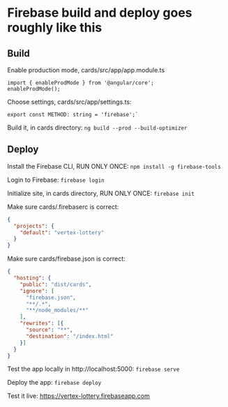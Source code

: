 # Firebase build and deploy goes roughly like this

## Build

Enable production mode, cards/src/app/app.module.ts
  ```typescipt
  import { enableProdMode } from '@angular/core';
  enableProdMode();
  ```

Choose settings, cards/src/app/settings.ts:
  ```typescipt
  export const METHOD: string = 'firebase';`
  ```

Build it, in cards directory:
  `ng build --prod --build-optimizer`

## Deploy

Install the Firebase CLI, RUN ONLY ONCE:
  `npm install -g firebase-tools`

Login to Firebase:
  `firebase login`

Initialize site, in cards directory, RUN ONLY ONCE:
  `firebase init`

Make sure cards/.firebaserc is correct:
  ```json
  {
    "projects": {
      "default": "vertex-lottery"
    }
  }
  ```
  
Make sure cards/firebase.json is correct:
  ```json
  {
    "hosting": {
      "public": "dist/cards",
      "ignore": [
        "firebase.json",
        "**/.*",
        "**/node_modules/**"
      ],
      "rewrites": [{
        "source": "**",
        "destination": "/index.html"
      }]
    }
  }
  ```
  
Test the app locally in http://localhost:5000:
  `firebase serve`

Deploy the app:
  `firebase deploy`

Test it live:
  https://vertex-lottery.firebaseapp.com